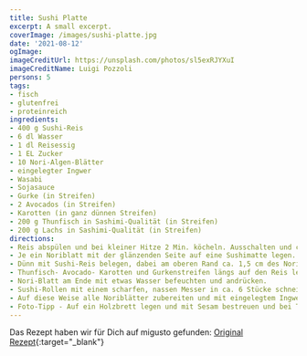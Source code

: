 ```yaml
---
title: Sushi Platte
excerpt: A small excerpt.
coverImage: /images/sushi-platte.jpg
date: '2021-08-12'
ogImage:
imageCreditUrl: https://unsplash.com/photos/sl5exRJYXuI
imageCreditName: Luigi Pozzoli
persons: 5
tags:
- fisch
- glutenfrei
- proteinreich
ingredients:
- 400 g Sushi-Reis
- 6 dl Wasser
- 1 dl Reisessig
- 1 EL Zucker
- 10 Nori-Algen-Blätter
- eingelegter Ingwer
- Wasabi
- Sojasauce
- Gurke (in Streifen)
- 2 Avocados (in Streifen)
- Karotten (in ganz dünnen Streifen)
- 200 g Thunfisch in Sashimi-Qualität (in Streifen)
- 200 g Lachs in Sashimi-Qualität (in Streifen)
directions:
- Reis abspülen und bei kleiner Hitze 2 Min. köcheln. Ausschalten und ca. 20 Minuten zugedeckt quellen lassen. Reisessig, Zucker und Salz kurz aufkochen und mit dem Reis mischen.
- Je ein Noriblatt mit der glänzenden Seite auf eine Sushimatte legen.
- Dünn mit Sushi-Reis belegen, dabei am oberen Rand ca. 1,5 cm des Noriblatts frei lassen. Etwas Wasabi auf dem Reis verteilen.
- Thunfisch- Avocado- Karotten und Gurkenstreifen längs auf den Reis legen. Mit der Sushimatte Reis und Füllung satt einrollen.
- Nori-Blatt am Ende mit etwas Wasser befeuchten und andrücken.
- Sushi-Rollen mit einem scharfen, nassen Messer in ca. 6 Stücke schneiden.
- Auf diese Weise alle Noriblätter zubereiten und mit eingelegtem Ingwer, Wasabi und Sojasauce servieren.
- Foto-Tipp - Auf ein Holzbrett legen und mit Sesam bestreuen und bei Tageslicht (z.B. am Fenster) Fotos machen. Mit den tollen Bildern am besten gleich auf cookeat.ch zum Teilen anbieten.
---
```

Das Rezept haben wir für Dich auf migusto gefunden: [Original Rezept](https://migusto.migros.ch/de/rezepte/sushi-selber-machen){:target="_blank"}

